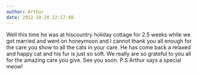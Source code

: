 ```yaml
---
author: Arthur
date: 2012-10-28 22:17:48
---
```

Well this time he was at hiscountry holiday cottage for 2.5 weeks while we got married and went on honeymoon and I cannot thank you all enough for the care you show to all the cats in your care. He has come back a relaxed and happy cat and his fur is just so soft. We really are so grateful to you all for the amazing care you give. See you soon. P.S Arthur says a special meow!

